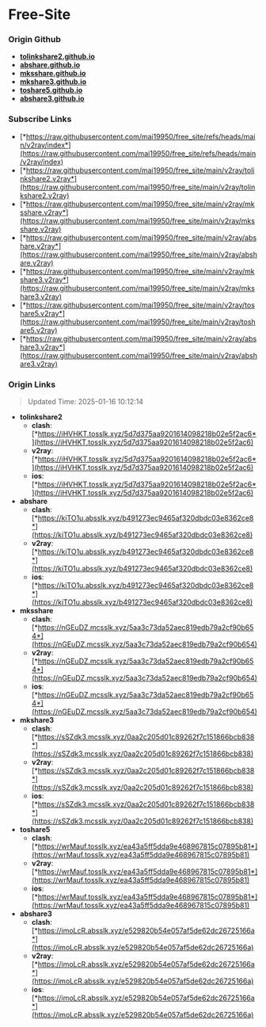 # Free-Site

### Origin Github

- [**tolinkshare2.github.io**](https://github.com/tolinkshare2/tolinkshare2.github.io)
- [**abshare.github.io**](https://github.com/abshare/abshare.github.io)
- [**mksshare.github.io**](https://github.com/mksshare/mksshare.github.io)
- [**mkshare3.github.io**](https://github.com/mkshare3/mkshare3.github.io)
- [**toshare5.github.io**](https://github.com/toshare5/toshare5.github.io)
- [**abshare3.github.io**](https://github.com/abshare3/abshare3.github.io)

### Subscribe Links

- [*https://raw.githubusercontent.com/mai19950/free_site/refs/heads/main/v2ray/index*](https://raw.githubusercontent.com/mai19950/free_site/refs/heads/main/v2ray/index)
- [*https://raw.githubusercontent.com/mai19950/free_site/main/v2ray/tolinkshare2.v2ray*](https://raw.githubusercontent.com/mai19950/free_site/main/v2ray/tolinkshare2.v2ray)
- [*https://raw.githubusercontent.com/mai19950/free_site/main/v2ray/mksshare.v2ray*](https://raw.githubusercontent.com/mai19950/free_site/main/v2ray/mksshare.v2ray)
- [*https://raw.githubusercontent.com/mai19950/free_site/main/v2ray/abshare.v2ray*](https://raw.githubusercontent.com/mai19950/free_site/main/v2ray/abshare.v2ray)
- [*https://raw.githubusercontent.com/mai19950/free_site/main/v2ray/mkshare3.v2ray*](https://raw.githubusercontent.com/mai19950/free_site/main/v2ray/mkshare3.v2ray)
- [*https://raw.githubusercontent.com/mai19950/free_site/main/v2ray/toshare5.v2ray*](https://raw.githubusercontent.com/mai19950/free_site/main/v2ray/toshare5.v2ray)
- [*https://raw.githubusercontent.com/mai19950/free_site/main/v2ray/abshare3.v2ray*](https://raw.githubusercontent.com/mai19950/free_site/main/v2ray/abshare3.v2ray)

### Origin Links

> Updated Time: 2025-01-16 10:12:14

- **tolinkshare2**
  - **clash**: [*https://iHVHKT.tosslk.xyz/5d7d375aa9201614098218b02e5f2ac6*](https://iHVHKT.tosslk.xyz/5d7d375aa9201614098218b02e5f2ac6)
  - **v2ray**: [*https://iHVHKT.tosslk.xyz/5d7d375aa9201614098218b02e5f2ac6*](https://iHVHKT.tosslk.xyz/5d7d375aa9201614098218b02e5f2ac6)
  - **ios**: [*https://iHVHKT.tosslk.xyz/5d7d375aa9201614098218b02e5f2ac6*](https://iHVHKT.tosslk.xyz/5d7d375aa9201614098218b02e5f2ac6)
- **abshare**
  - **clash**: [*https://kiTO1u.absslk.xyz/b491273ec9465af320dbdc03e8362ce8*](https://kiTO1u.absslk.xyz/b491273ec9465af320dbdc03e8362ce8)
  - **v2ray**: [*https://kiTO1u.absslk.xyz/b491273ec9465af320dbdc03e8362ce8*](https://kiTO1u.absslk.xyz/b491273ec9465af320dbdc03e8362ce8)
  - **ios**: [*https://kiTO1u.absslk.xyz/b491273ec9465af320dbdc03e8362ce8*](https://kiTO1u.absslk.xyz/b491273ec9465af320dbdc03e8362ce8)
- **mksshare**
  - **clash**: [*https://nGEuDZ.mcsslk.xyz/5aa3c73da52aec819edb79a2cf90b654*](https://nGEuDZ.mcsslk.xyz/5aa3c73da52aec819edb79a2cf90b654)
  - **v2ray**: [*https://nGEuDZ.mcsslk.xyz/5aa3c73da52aec819edb79a2cf90b654*](https://nGEuDZ.mcsslk.xyz/5aa3c73da52aec819edb79a2cf90b654)
  - **ios**: [*https://nGEuDZ.mcsslk.xyz/5aa3c73da52aec819edb79a2cf90b654*](https://nGEuDZ.mcsslk.xyz/5aa3c73da52aec819edb79a2cf90b654)
- **mkshare3**
  - **clash**: [*https://sSZdk3.mcsslk.xyz/0aa2c205d01c89262f7c151866bcb838*](https://sSZdk3.mcsslk.xyz/0aa2c205d01c89262f7c151866bcb838)
  - **v2ray**: [*https://sSZdk3.mcsslk.xyz/0aa2c205d01c89262f7c151866bcb838*](https://sSZdk3.mcsslk.xyz/0aa2c205d01c89262f7c151866bcb838)
  - **ios**: [*https://sSZdk3.mcsslk.xyz/0aa2c205d01c89262f7c151866bcb838*](https://sSZdk3.mcsslk.xyz/0aa2c205d01c89262f7c151866bcb838)
- **toshare5**
  - **clash**: [*https://wrMauf.tosslk.xyz/ea43a5ff5dda9e468967815c07895b81*](https://wrMauf.tosslk.xyz/ea43a5ff5dda9e468967815c07895b81)
  - **v2ray**: [*https://wrMauf.tosslk.xyz/ea43a5ff5dda9e468967815c07895b81*](https://wrMauf.tosslk.xyz/ea43a5ff5dda9e468967815c07895b81)
  - **ios**: [*https://wrMauf.tosslk.xyz/ea43a5ff5dda9e468967815c07895b81*](https://wrMauf.tosslk.xyz/ea43a5ff5dda9e468967815c07895b81)
- **abshare3**
  - **clash**: [*https://imoLcR.absslk.xyz/e529820b54e057af5de62dc26725166a*](https://imoLcR.absslk.xyz/e529820b54e057af5de62dc26725166a)
  - **v2ray**: [*https://imoLcR.absslk.xyz/e529820b54e057af5de62dc26725166a*](https://imoLcR.absslk.xyz/e529820b54e057af5de62dc26725166a)
  - **ios**: [*https://imoLcR.absslk.xyz/e529820b54e057af5de62dc26725166a*](https://imoLcR.absslk.xyz/e529820b54e057af5de62dc26725166a)
